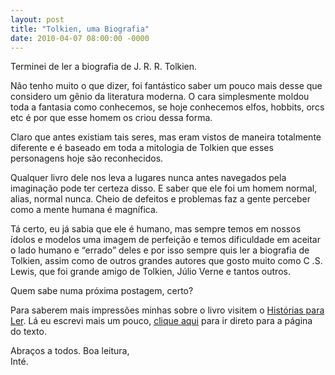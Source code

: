 ```yaml
---
layout: post
title: "Tolkien, uma Biografia"
date: 2010-04-07 08:00:00 -0000
---
```


Terminei de ler a biografia de J. R. R. Tolkien.

Não tenho muito o que dizer, foi fantástico saber um pouco mais desse que considero um gênio da literatura moderna. O cara simplesmente moldou toda a fantasia como conhecemos, se hoje conhecemos elfos, hobbits, orcs etc é por que esse homem os criou dessa forma.

Claro que antes existiam tais seres, mas eram vistos de maneira totalmente diferente e é baseado em toda a mitologia de Tolkien que esses personagens hoje são reconhecidos.

Qualquer livro dele nos leva a lugares nunca antes navegados pela imaginação pode ter certeza disso. E saber que ele foi um homem normal, alias, normal nunca. Cheio de defeitos e problemas faz a gente perceber como a mente humana é magnífica.

Tá certo, eu já sabia que ele é humano, mas sempre temos em nossos ídolos e modelos uma imagem de perfeição e temos dificuldade em aceitar o lado humano e “errado” deles e por isso sempre quis ler a biografia de Tolkien, assim como de outros grandes autores que gosto muito como C .S. Lewis, que foi grande amigo de Tolkien, Júlio Verne e tantos outros.

Quem sabe numa próxima postagem, certo?

Para saberem mais impressões minhas sobre o livro visitem o <a href="https://historiasparaler.blogspot.com/" class="linkum">Histórias para Ler</a>. Lá eu escrevi mais um pouco, <a href="http://historiasparaler.blogspot.com/2010/04/tolkien-uma-biografia-michael-white.html" class="linkum">clique aqui</a> para ir direto para a página do texto.

Abraços a todos.
Boa leitura,  
Inté.
